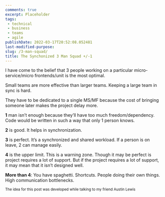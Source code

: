 ```yaml
---
comments: true
excerpt: Placeholder 
tags:
 - technical
 - business
 - teams
 - agile
publishDate: 2022-03-17T20:52:08.052481
last-modified-purpose:
slug: /3-man-squad/
title: The Synchonized 3 Man Squad +/-1
---
```


I have come to the belief that 3 people working on a particular micro-service/micro frontends/unit is the most optimal.

Small teams are more effective than larger teams. Keeping a large team in sync is hard.

They have to be dedicated to a single MS/MF because the cost of bringing someone later makes the project delay more.

**1** man isn’t enough because they’ll have too much freedom/dependency. Code would be written in such a way that only 1 person knows.

**2** is good. It helps in synchronization.

**3** is perfect. It’s a synchronized and shared workload. If a person is on leave, 2 can manage easily.

**4** is the upper limit. This is a warning zone. Though it may be perfect is project requires a lot of support. But if the project requires a lot of support, it may mean that it isn’t designed well.

**More than 4**: You have spaghetti. Shortcuts. People doing their own things. High communication bottlenecks.

<sup>The idea for this post was developed while talking to my friend Austin Lewis</sup>